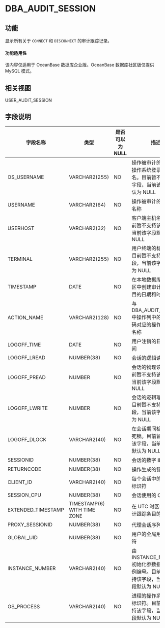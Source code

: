 DBA_AUDIT_SESSION 
======================================

功能 
-----------

显示所有关于 `CONNECT` 和 `DISCONNECT` 的审计跟踪记录。

  <main id="notice" >
    <h4>功能适用性</h4>
    <p>该内容仅适用于 OceanBase 数据库企业版。OceanBase 数据库社区版仅提供 MySQL 模式。</p>
  </main>

相关视图 
-------------

USER_AUDIT_SESSION

  




字段说明 
-------------



|      **字段名称**      |           **类型**            | **是否可以为 NULL** |                         **描述**                         |
|--------------------|-----------------------------|----------------|--------------------------------------------------------|
| OS_USERNAME        | VARCHAR2(255)               | NO             | 操作被审计的用户的操作系统登录用户名。目前暂不支持该字段，当前该字段默认为 NULL             |
| USERNAME           | VARCHAR2(64)                | NO             | 操作被审计的用户的名称                                            |
| USERHOST           | VARCHAR2(32)                | NO             | 客户端主机名称。目前暂不支持该字段，当前该字段默认为 NULL                        |
| TERMINAL           | VARCHAR2(255)               | NO             | 用户终端的标识符。目前暂不支持该字段，当前该字段默认为 NULL                       |
| TIMESTAMP          | DATE                        | NO             | 在本地数据库会话时区中创建审计跟踪条目的日期和时间                              |
| ACTION_NAME        | VARCHAR2(128)               | NO             | 与 DBA_AUDIT_TRAIL 中操作列中的数字代码对应的操作类型的名称                 |
| LOGOFF_TIME        | DATE                        | NO             | 用户注销的日期和时间                                             |
| LOGOFF_LREAD       | NUMBER(38)                  | NO             | 会话的逻辑读取                                                |
| LOGOFF_PREAD       | NUMBER                      | NO             | 会话的物理读取。目前暂不支持该字段，当前该字段默认为 NULL                        |
| LOGOFF_LWRITE      | NUMBER                      | NO             | 会话的逻辑写操作。目前暂不支持该字段，当前该字段默认为 NULL                       |
| LOGOFF_DLOCK       | VARCHAR2(40)                | NO             | 在会话期间检测到的死锁。目前暂不支持该字段，当前该字段默认为 NULL                    |
| SESSIONID          | NUMBER(38)                  | NO             | 会话的数字 ID                                               |
| RETURNCODE         | NUMBER(38)                  | NO             | 操作生成的错误代码                                              |
| CLIENT_ID          | VARCHAR2(40)                | NO             | 每个会话中的客户端标识符                                           |
| SESSION_CPU        | NUMBER(38)                  | NO             | 会话使用的 CPU 时间                                           |
| EXTENDED_TIMESTAMP | TIMESTAMP(6) WITH TIME ZONE | NO             | 在 UTC 时区中创建审计跟踪条目的时间戳                                  |
| PROXY_SESSIONID    | NUMBER(38)                  | NO             | 代理会话序列号                                                |
| GLOBAL_UID         | NUMBER(38)                  | NO             | 用户的全局用户标识符                                             |
| INSTANCE_NUMBER    | VARCHAR2(40)                | NO             | 由 INSTANCE_NUMBER 初始化参数指定的实例编号。目前暂不支持该字段，当前该字段默认为 NULL |
| OS_PROCESS         | VARCHAR2(40)                | NO             | 进程的操作系统进程标识符。目前暂不支持该字段，当前该字段默认为 NULL                   |



